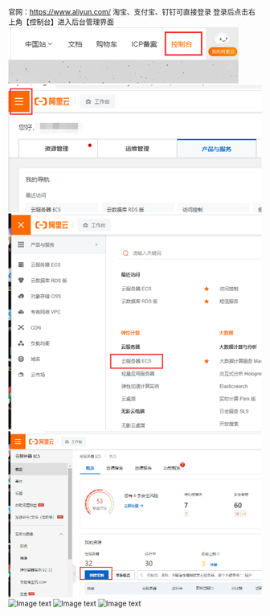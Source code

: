 官网：https://www.aliyun.com/  淘宝、支付宝、钉钉可直接登录
登录后点击右上角【控制台】进入后台管理界面
![Image text](https://raw.githubusercontent.com/btcusdt/btceth/main/images/aliyunBy/1.png)
![Image text](https://raw.githubusercontent.com/btcusdt/btceth/ce95ffeb6f986606df640894189fd03d474b1e03/images/aliyunBy/2.jpg)
![Image text](https://raw.githubusercontent.com/btcusdt/btceth/main/images/aliyunBy/3.jpg)
![Image text](https://raw.githubusercontent.com/btcusdt/btceth/main/images/aliyunBy/4.jpg)
![Image text](https://raw.githubusercontent.com/btcusdt/btceth/main/images/aliyunBy/5.png)
![Image text](https://raw.githubusercontent.com/btcusdt/btceth/main/images/aliyunBy/6.png)
![Image text](https://raw.githubusercontent.com/btcusdt/btceth/main/images/aliyunBy/7.png)
